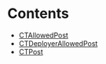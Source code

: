 

# Contents
- [CTAllowedPost](CTAllowedPost.sol/struct.CTAllowedPost.md)
- [CTDeployerAllowedPost](CTDeployerAllowedPost.sol/struct.CTDeployerAllowedPost.md)
- [CTPost](CTPost.sol/struct.CTPost.md)
